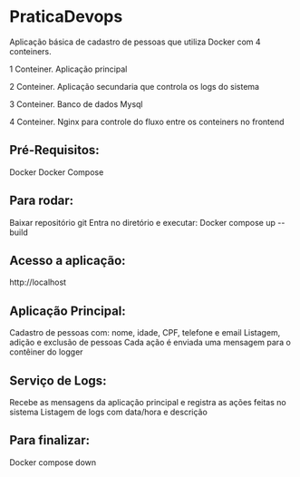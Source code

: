 # PraticaDevops
Aplicação básica de cadastro de pessoas que utiliza Docker com 4 conteiners.

1 Conteiner. Aplicação principal

2 Conteiner. Aplicação secundaria que controla os logs do sistema

3 Conteiner. Banco de dados Mysql

4 Conteiner. Nginx para controle do fluxo entre os conteiners no frontend

## Pré-Requisitos:
Docker
Docker Compose

## Para rodar:
Baixar repositório git
Entra no diretório e executar: Docker compose up --build

## Acesso a aplicação:
http://localhost

## Aplicação Principal:

Cadastro de pessoas com: nome, idade, CPF, telefone e email
Listagem, adição e exclusão de pessoas
Cada ação é enviada uma mensagem para o contêiner do logger

## Serviço de Logs:
Recebe as mensagens da aplicação principal e registra as ações feitas no sistema
Listagem de logs com data/hora e descrição

## Para finalizar:
Docker compose down

